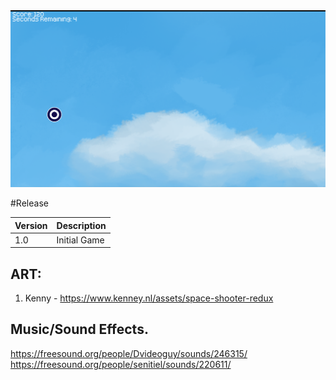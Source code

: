 <img src="ScreenShot.png">

#Release

| Version | Description   |
|---------|:--------------|
| 1.0     | Initial Game  | 


## ART: 
1. Kenny - https://www.kenney.nl/assets/space-shooter-redux


## Music/Sound Effects. 
https://freesound.org/people/Dvideoguy/sounds/246315/
https://freesound.org/people/senitiel/sounds/220611/
